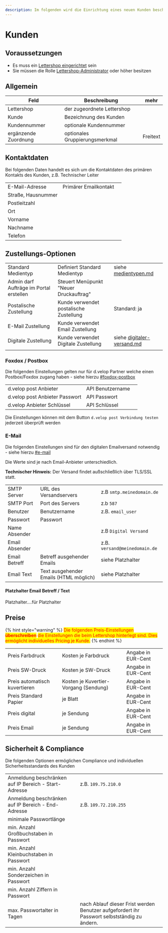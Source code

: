 ```yaml
---
description: Im folgenden wird die Einrichtung eines neuen Kunden beschrieben.
---
```


# Kunden

## Voraussetzungen

* Es muss ein [Lettershop eingerichtet](../administration/lettershop.md) sein
* Sie müssen die Rolle [Lettershop-Administrator](broken-reference) oder höher besitzen

## Allgemein

| Feld                 | Beschreibung                   | mehr     |
| -------------------- | ------------------------------ | -------- |
| Lettershop           | der zugeordnete Lettershop     |          |
| Kunde                | Bezeichnung des Kunden         |          |
| Kundennummer         | optionale Kundennummer         |          |
| ergänzende Zuordnung | optionales Gruppierungsmerkmal | Freitext |

## Kontaktdaten

Bei folgenden Daten handelt es sich um die Kontaktdaten des primären Kontakts des Kunden, z.B. Technischer Leiter

|                    |                       |   |
| ------------------ | --------------------- | - |
| E-Mail-Adresse     | Primärer Emailkontakt |   |
| Straße, Hausnummer |                       |   |
| Postleitzahl       |                       |   |
| Ort                |                       |   |
| Vorname            |                       |   |
| Nachname           |                       |   |
| Telefon            |                       |   |

## Zustellungs-Optionen

|                                         |                                         |                                                                        |
| --------------------------------------- | --------------------------------------- | ---------------------------------------------------------------------- |
| Standard Medientyp                      | Definiert Standard Medientyp            | siehe [medientypen.md](../themen/medientypen.md "mention")             |
| Admin darf Aufträge im Portal erstellen | Steuert Menüpunkt "Neuer Druckauftrag"  |                                                                        |
| Postalische Zustellung                  | Kunde verwendet postalische Zustellung  | Standard: ja                                                           |
| E-Mail Zustellung                       | Kunde verwendet Email Zustellung        |                                                                        |
| Digitale Zustellung                     | Kunde verwendet Digitale Zustellung     | siehe [digitaler-versand.md](../themen/digitaler-versand.md "mention") |
|                                         |                                         |                                                                        |

### &#x20;Foxdox / Postbox

Die folgenden Einstellungen gelten nur für d.velop Partner welche einen Postbox/Foxdox zugang haben - siehe hierzu [#foxdox-postbox](../themen/digitaler-versand.md#foxdox-postbox "mention")

|                                |                  |   |
| ------------------------------ | ---------------- | - |
| d.velop post Anbieter          | API Benutzername |   |
| d.velop post Anbieter Passwort | API Passwort     |   |
| d.velop Anbieter Schlüssel     | API Schlüssel    |   |

Die Einstellungen können mit dem Button `d.velop post Verbindung testen` jederzeit überprüft werden

### E-Mail

Die folgenden Einstellungen sind für den digitalen Emailversand notwendig - siehe hierzu [#e-mail](../themen/digitaler-versand.md#e-mail "mention")

Die Werte sind je nach Email-Anbieter unterschiedlich.

**Technischer Hinweis:** Der Versand findet außschließlich über TLS/SSL statt.

|                |                                        |                               |
| -------------- | -------------------------------------- | ----------------------------- |
| SMTP Server    | URL des Versandservers                 | z.B `smtp.meinedomain.de`     |
| SMTP Port      | Port des Servers                       | z.b `587`                     |
| Benutzer       | Benutzername                           | z.B. `email_user`             |
| Passwort       | Passwort                               |                               |
| Name Absender  |                                        | z.B  `Digital Versand`        |
| Email Absender |                                        | z.B. `versand@meinedomain.de` |
| Email Betreff  | Betreff ausgehender Emails             | siehe Platzhalter             |
| Email Text     | Text ausgehender Emails (HTML möglich) | siehe Platzhalter             |

#### Platzhalter Email Betreff / Text <a href="#platzhalter-email" id="platzhalter-email"></a>

Platzhalter....für Platzhalter

## Preise

{% hint style="warning" %}
<mark style="color:red;">Die folgenden Preis-Einstellungen</mark> <mark style="color:red;"></mark><mark style="color:red;">**überschreiben**</mark> <mark style="color:red;"></mark><mark style="color:red;">die Einstellungen die beim Lettershop hinterlegt sind. Dies ermöglicht individuelles Pricing je Kunde.</mark>
{% endhint %}

|                               |                                       |                    |
| ----------------------------- | ------------------------------------- | ------------------ |
| Preis Farbdruck               | Kosten je Farbdruck                   | Angabe in EUR-Cent |
| Preis SW-Druck                | Kosten je SW-Druck                    | Angabe in EUR-Cent |
| Preis automatisch kuvertieren | Kosten je Kuvertier-Vorgang (Sendung) | Angabe in EUR-Cent |
| Preis Standard Papier         | je Blatt                              | Angabe in EUR-Cent |
| Preis digital                 | je Sendung                            | Angabe in EUR-Cent |
| Preis Email                   | je Sendung                            | Angabe in EUR-Cent |

## Sicherheit & Compliance

Die folgenden Optionen ermöglichen Compliance und individuellen Sicherheitsstandards des Kunden

|                                                      |   |                                                                                             |
| ---------------------------------------------------- | - | ------------------------------------------------------------------------------------------- |
| Anmeldung beschränken auf IP Bereich - Start-Adresse |   | z.B. `109.75.210.0`                                                                         |
| Anmeldung beschränken auf IP Bereich - End-Adresse   |   | z.B. `109.72.210.255`                                                                       |
| minimale Passwortlänge                               |   |                                                                                             |
| min. Anzahl Großbuchstaben in Passwort               |   |                                                                                             |
| min. Anzahl Kleinbuchstaben in Passwort              |   |                                                                                             |
| min. Anzahl Sonderzeichen in Passwort                |   |                                                                                             |
| min. Anzahl Ziffern in Passwort                      |   |                                                                                             |
| max. Passwortalter in Tagen                          |   | nach Ablauf dieser Frist werden Benutzer aufgefordert ihr Passwort selbstständig zu ändern. |

&#x20;
